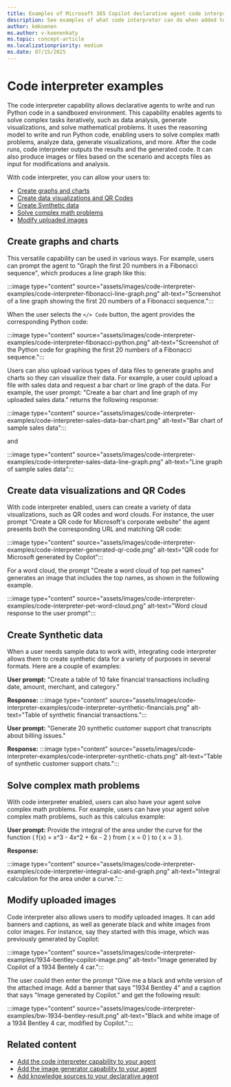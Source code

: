 ```yaml
---
title: Examples of Microsoft 365 Copilot declarative agent code interpreter capabilities.
description: See examples of what code interpreter can do when added to your Copilot declarative agents.
author: kmkoenen
ms.author: v-koenenkaty
ms.topic: concept-article
ms.localizationpriority: medium
ms.date: 07/15/2025
---
```


# Code interpreter examples

The code interpreter capability allows declarative agents to write and run Python code in a sandboxed environment. This capability enables agents to solve complex tasks iteratively, such as data analysis, generate visualizations, and solve mathematical problems. It uses the reasoning model to write and run Python code, enabling users to solve complex math problems, analyze data, generate visualizations, and more. After the code runs, code interpreter outputs the results and the generated code. It can also produce images or files based on the scenario and accepts files as input for modifications and analysis.

With code interpreter, you can allow your users to:

- [Create graphs and charts](#create-graphs-and-charts)
- [Create data visualizations and QR Codes](#create-data-visualizations-and-qr-codes)
- [Create Synthetic data](#create-synthetic-data)
- [Solve complex math problems](#solve-complex-math-problems)
- [Modify uploaded images](#modify-uploaded-images)

## Create graphs and charts

This versatile capability can be used in various ways. For example, users can prompt the agent to "Graph the first 20 numbers in a Fibonacci sequence", which produces a line graph like this:

:::image type="content" source="assets/images/code-interpreter-examples/code-interpreter-fibonacci-line-graph.png" alt-text="Screenshot of a line graph showing the first 20 numbers of a Fibonacci sequence.":::

When the user selects the `</> Code` button, the agent provides the corresponding Python code:

:::image type="content" source="assets/images/code-interpreter-examples/code-interpreter-fibonacci-python.png" alt-text="Screenshot of the Python code for graphing the first 20 numbers of a Fibonacci sequence.":::

Users can also upload various types of data files to generate graphs and charts so they can visualize their data. For example, a user could upload a file with sales data and request a bar chart or line graph of the data. For example, the user prompt: "Create a bar chart and line graph of my uploaded sales data." returns the following response:

:::image type="content" source="assets/images/code-interpreter-examples/code-interpreter-sales-data-bar-chart.png" alt-text="Bar chart of sample sales data":::

and

:::image type="content" source="assets/images/code-interpreter-examples/code-interpreter-sales-data-line-graph.png" alt-text="Line graph of sample sales data":::

## Create data visualizations and QR Codes

With code interpreter enabled, users can create a variety of data visualizations, such as QR codes and word clouds. For instance, the user prompt "Create a QR code for Microsoft's corporate website" the agent presents both the corresponding URL and matching QR code:

:::image type="content" source="assets/images/code-interpreter-examples/code-interpreter-generated-qr-code.png" alt-text="QR code for Microsoft generated by Copilot":::

For a word cloud, the prompt "Create a word cloud of top pet names" generates an image that includes the top names, as shown in the following example.

:::image type="content" source="assets/images/code-interpreter-examples/code-interpreter-pet-word-cloud.png" alt-text="Word cloud response to the user prompt":::

## Create Synthetic data

When a user needs sample data to work with, integrating code interpreter allows them to create synthetic data for a variety of purposes in several formats. Here are a couple of examples:

**User prompt:** "Create a table of 10 fake financial transactions including date, amount, merchant, and category."

**Response:**
:::image type="content" source="assets/images/code-interpreter-examples/code-interpreter-synthetic-financials.png" alt-text="Table of synthetic financial transactions.":::

**User prompt:** "Generate 20 synthetic customer support chat transcripts about billing issues."

**Response:**
:::image type="content" source="assets/images/code-interpreter-examples/code-interpreter-synthetic-chats.png" alt-text="Table of synthetic customer support chats.":::

## Solve complex math problems

With code interpreter enabled, users can also have your agent solve complex math problems. For example, users can have your agent solve complex math problems, such as this calculus example:

**User prompt:** Provide the integral of the area under the curve for the function \( f(x) = x^3 - 4x^2 + 6x - 2 \) from \( x = 0 \) to \( x = 3 \).

**Response:**

:::image type="content" source="assets/images/code-interpreter-examples/code-interpreter-integral-calc-and-graph.png" alt-text="Integral calculation for the area under a curve.":::

## Modify uploaded images

Code interpreter also allows users to modify uploaded images. It can add banners and captions, as well as generate black and white images from color images. For instance, say they started with this image, which was previously generated by Copilot:

:::image type="content" source="assets/images/code-interpreter-examples/1934-bentley-copilot-image.png" alt-text="Image generated by Copilot of a 1934 Bentely 4 car.":::

The user could then enter the prompt "Give me a black and white version of the attached image. Add a banner that says "1934 Bentley 4" and a caption that says "Image generated by Copilot." and get the following result:

:::image type="content" source="assets/images/code-interpreter-examples/bw-1934-bentley-result.png" alt-text="Black and white image of a 1934 Bentley 4 car, modified by Copilot.":::



## Related content

- [Add the code interpreter capability to your agent](code-interpreter-examples.md)
- [Add the image generator capability to your agent](image-generator.md)
- [Add knowledge sources to your declarative agent](knowledge-sources.md)
